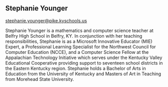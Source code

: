 ## Stephanie Younger

[stephanie.younger@pike.kyschools.us](mailto:stephanie.younger@pike.kyschools.us)

Stephanie Younger is a mathematics and computer science teacher at Belfry High School in Belfry, KY. In conjunction with her teaching responsibilities, Stephanie is as a Microsoft Innovative Educator (MIE) Expert, a Professional Learning Specialist for the Northwest Council for Computer Education (NCCE), and a Computer Science Fellow at the Appalachian Technology Initiative which serves under the Kentucky Valley Educational Cooperative providing support to seventeen school districts in the Eastern Kentucky region. Stephanie holds a Bachelor of Arts in Education from the University of Kentucky and Masters of Art in Teaching from Morehead State University.
